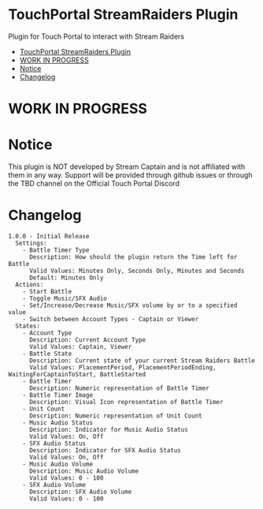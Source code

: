 # TouchPortal StreamRaiders Plugin
Plugin for Touch Portal to interact with Stream Raiders

- [TouchPortal StreamRaiders Plugin](#touchportal-streamraiders-plugin)
- [WORK IN PROGRESS](#work-in-progress)
- [Notice](#notice)
- [Changelog](#changelog)

# WORK IN PROGRESS

# Notice
This plugin is NOT developed by Stream Captain and is not affiliated with them in any way. Support will be provided through github issues or through the TBD channel on the Official Touch Portal Discord

# Changelog
```
1.0.0 - Initial Release
  Settings:
    - Battle Timer Type
      Description: How should the plugin return the Time left for Battle
      Valid Values: Minutes Only, Seconds Only, Minutes and Seconds
      Default: Minutes Only
  Actions:
    - Start Battle
    - Toggle Music/SFX Audio
    - Set/Increase/Decrease Music/SFX volume by or to a specified value
    - Switch between Account Types - Captain or Viewer
  States:
    - Account Type
      Description: Current Account Type
      Valid Values: Captain, Viewer
    - Battle State
      Description: Current state of your current Stream Raiders Battle
      Valid Values: PlacementPeriod, PlacementPeriodEnding, WaitingForCaptainToStart, BattleStarted
    - Battle Timer
      Description: Numeric representation of Battle Timer
    - Battle Timer Image
      Description: Visual Icon representation of Battle Timer
    - Unit Count
      Description: Numeric representation of Unit Count
    - Music Audio Status
      Description: Indicator for Music Audio Status
      Valid Values: On, Off
    - SFX Audio Status
      Description: Indicator for SFX Audio Status
      Valid Values: On, Off
    - Music Audio Volume
      Description: Music Audio Volume
      Valid Values: 0 - 100
    - SFX Audio Volume
      Description: SFX Audio Volume
      Valid Values: 0 - 100